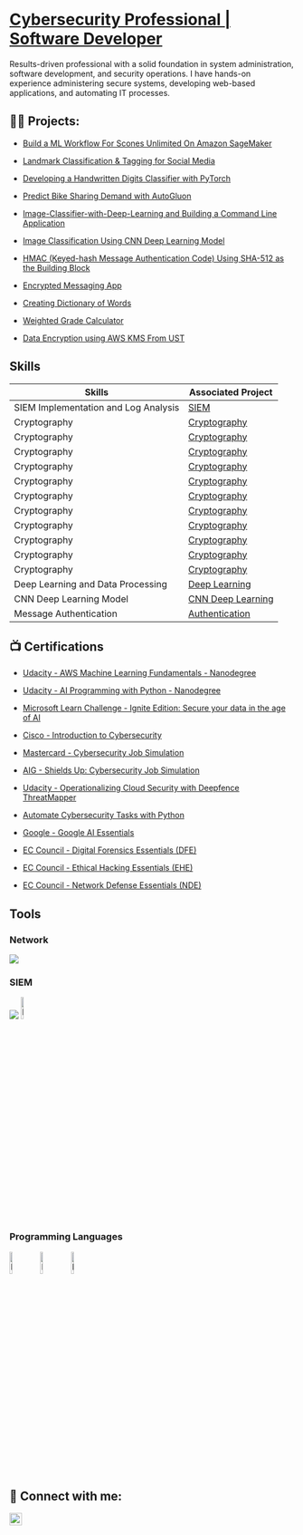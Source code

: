 <h1>  <br/> <a href="[https://www.linkedin.com/in/mariamwit-g-2a77b6340//"> Cybersecurity Professional | Software Developer  </a> </h1>


Results-driven professional with a solid foundation in system administration, software development, and security operations. I have hands-on experience administering secure systems, developing web-based applications, and automating IT processes.


<h2>👨‍💻 Projects:</h2>

- [Build a ML Workflow For Scones Unlimited On Amazon SageMaker ](https://github.com/Mariamwit/Resistance/blob/main/README.md)

- [Landmark Classification & Tagging for Social Media ](https://github.com/Mariamwit/Landmark-Classification-Tagging-for-Social-Media)
 
- [Developing a Handwritten Digits Classifier with PyTorch ](https://github.com/Mariamwit/Digit-Classifier-Project)
   
- [Predict Bike Sharing Demand with AutoGluon ]( https://github.com/Mariamwit/Predict-Bike-Sharing-Demand-with-AutoGluon)

- [Image-Classifier-with-Deep-Learning and Building a Command Line Application](https://github.com/Mariamwit/Image-Classifier-with-Deep-Learning/blob/main/README.md)

- [Image Classification Using CNN Deep Learning Model](https://github.com/Mariamwit/Image-Classification/blob/main/README.md)
    
- [HMAC (Keyed-hash Message Authentication Code) Using SHA-512 as the Building Block](https://github.com/Mariamwit/HMAC/blob/main/README.md)

- [Encrypted Messaging App](https://github.com/Mariamwit/Active-Directory-Lab)

- [Creating Dictionary of Words ](https://github.com/Mariamwit/creates-a-dictionary-of-words/blob/main/README.md)
    
- [Weighted Grade Calculator](https://github.com/Mariamwit/Weighted-Grade-Calculator/blob/main/README.md)
    
- [Data Encryption using AWS KMS From UST](https://www.coursera.org/account/accomplishments/records/RF83SLPP9SCU)

## Skills

| Skills                                         | Associated Project         |
|-----------------------------------------------|----------------------------|
| SIEM Implementation and Log Analysis          | <a href="SIEM"> SIEM </a>|
| Cryptography  | <a href="https://github.com/Mariamwit/Active-Directory-Lab"> Cryptography </a>|
| Cryptography  | <a href="https://github.com/Mariamwit/Active-Directory-Lab"> Cryptography </a>|
| Cryptography  | <a href="https://github.com/Mariamwit/Active-Directory-Lab"> Cryptography </a>|
| Cryptography  | <a href="https://github.com/Mariamwit/Active-Directory-Lab"> Cryptography </a>|
| Cryptography  | <a href="https://github.com/Mariamwit/Active-Directory-Lab"> Cryptography </a>|
| Cryptography  | <a href="https://github.com/Mariamwit/Active-Directory-Lab"> Cryptography </a>|
| Cryptography  | <a href="https://github.com/Mariamwit/Active-Directory-Lab"> Cryptography </a>|
| Cryptography  | <a href="https://github.com/Mariamwit/Active-Directory-Lab"> Cryptography </a>|
| Cryptography  | <a href="https://github.com/Mariamwit/Active-Directory-Lab"> Cryptography </a>|
| Cryptography  | <a href="https://github.com/Mariamwit/Active-Directory-Lab"> Cryptography </a>|
| Cryptography  | <a href="https://github.com/Mariamwit/Active-Directory-Lab"> Cryptography </a>|
| Deep Learning and Data Processing         | <a href="https://github.com/Mariamwit/Image-Classifier-with-Deep-Learning/blob/main/README.md"> Deep Learning </a>|
| CNN Deep Learning Model      | <a href="https://github.com/Mariamwit/Image-Classification/blob/main/README.md"> CNN Deep Learning </a>|
| Message Authentication                  | <a href="https://github.com/Mariamwit/HMAC/blob/main/README.md"> Authentication </a>|

<h2>📺 Certifications </h2>

 - [Udacity - AWS Machine Learning Fundamentals - Nanodegree ](https://www.udacity.com/certificate/e/b312bd30-2936-11f0-99e9-dbadde713fc3)

- [Udacity - AI Programming with Python - Nanodegree ](https://www.udacity.com/certificate/e/1951ab78-8b40-11ef-aa52-67cdde7dda33) 
 
- [Microsoft Learn Challenge - Ignite Edition: Secure your data in the age of AI ](https://learn.microsoft.com/en-us/users/filfilemariamwitgirma-1303/achievements/uyker2l3?ref=https%3A%2F%2Fwww.linkedin.com%2F)
  
- [Cisco - Introduction to Cybersecurity ](https://www.credly.com/badges/562a514a-17e6-4721-8bec-c8bef8125520/linked_in_profile)
- [Mastercard - Cybersecurity Job Simulation ](https://forage-uploads-prod.s3.amazonaws.com/completion-certificates/mfxGwGDp6WkQmtmTf/vcKAB5yYAgvemepGQ_mfxGwGDp6WkQmtmTf_p6cWxNfGRcBHwokw9_1735182680519_completion_certificate.pdf)
- [AIG - Shields Up: Cybersecurity Job Simulation ](https://forage-uploads-prod.s3.amazonaws.com/completion-certificates/4nAmAbTbHbnGMNSyo/2ZFnEGEDKTQMtEv9C_4nAmAbTbHbnGMNSyo_p6cWxNfGRcBHwokw9_1735184311792_completion_certificate.pdf)

- [Udacity - Operationalizing Cloud Security with Deepfence ThreatMapper](https://www.udacity.com/certificate/e/389aa194-3819-11ef-a606-1bcbc23ec9be)
- [Automate Cybersecurity Tasks with Python](https://www.coursera.org/account/accomplishments/records/9BZZHWZ6MWXG)
- [Google - Google AI Essentials](https://www.coursera.org/account/accomplishments/records/MV49LQ6AMALA)
- [EC Council - Digital Forensics Essentials (DFE)](https://www.coursera.org/account/accomplishments/records/BF5T4RABK7CE)
- [EC Council - Ethical Hacking Essentials (EHE)](https://www.coursera.org/account/accomplishments/records/S6MX9R63DC69)
- [EC Council - Network Defense Essentials (NDE)](https://www.coursera.org/account/accomplishments/records/FADCTK22QBTR)

## Tools
### Network
<div>
    <img src="https://img.shields.io/badge/-Wireshark-1679A7?&style=for-the-badge&logo=Wireshark&logoColor=white" />
</div>

### SIEM
<div>
    <img src="https://img.shields.io/badge/-Elastic-005571?&style=for-the-badge&logo=Elastic&logoColor=white" />
    <img src="https://imgur.com/Dy2o8xc.png" height="10%" width="10%" alt="Encrypted messaging app steps"/>
  
</div>

### Programming Languages
<div>
    <img src="https://imgur.com/xXxJtWS.png" height="10%" width="10%" alt="Encrypted messaging app steps"/>
    <img src="https://imgur.com/VuKLit8.png" height="10%" width="10%" alt="Encrypted messaging app steps"/>
    <img src="https://imgur.com/rdWhnPa.png" height="10%" width="10%" alt="Encrypted messaging app steps"/>
</div>

<h2> 🤳 Connect with me:</h2>

[<img align="left" alt="JoshMadakor | LinkedIn" width="22px" src="https://cdn.jsdelivr.net/npm/simple-icons@v3/icons/linkedin.svg" />][linkedin]


[linkedin]: https://www.linkedin.com/in/mariamwit-g-2a77b6340/

<!--
**mariam/mariam** is a ✨ _special_ ✨ repository because its `README.md` (this file) appears on your GitHub profile.

Here are some ideas to get you started:

- 🔭 I’m currently working on ...
- 🌱 I’m currently learning ...
- 👯 I’m looking to collaborate on ...
- 🤔 I’m looking for help with ...
- 💬 Ask me about ...
- 📫 How to reach me: ...
- 😄 Pronouns: ...
- ⚡ Fun fact: ...
-->
